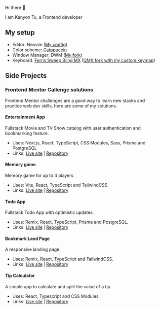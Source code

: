 Hi there 👋

I am Kenyon Tu, a Frontend developer

## My setup

- Editor: Neovim ([My config](https://github.com/kenyontu/dotfiles/tree/main/.config/nvim))
- Color scheme: [Catppuccin](https://github.com/catppuccin/catppuccin)
- Window Manager: DWM ([My fork](https://github.com/kenyontu/dwm))
- Keyboard: [Ferris Sweep Bling MX](https://github.com/davidphilipbarr/Sweep) ([QMK fork with my custom keymap](https://github.com/kenyontu/qmk_firmware/tree/master/keyboards/ferris/keymaps/kenyon))

## Side Projects

### Frontend Mentor Callenge solutions

Frontend Mentor challenges are a good way to learn new stacks and practice web dev skills, here are some of my solutions.

#### Entertainment App

Fullstack Movie and TV Show catalog with user authentication and bookmarking feature.

- Uses: Next.js, React, TypeScript, CSS Modules, Sass, Prisma and PostgreSQL
- Links: [Live site](https://frontend-mentor-entertainment-app-neon.vercel.app) | [Repository](https://github.com/kenyontu/frontend-mentor-entertainment-app)

#### Memory game

Memory game for up to 4 players.

- Uses: Vite, React, TypeScript and TailwindCSS.
- Links: [Live site](https://kenyontu.github.io/frontend-mentor-memory-game) | [Repository](https://github.com/kenyontu/frontend-mentor-memory-game)

#### Todo App

Fullstack Todo App with optimistic updates.

- Uses: Remix, React, TypeScript, Prisma and PostgreSQL.
- Links: [Live site](https://remix-frontend-mentor-todo-app.netlify.app) | [Repository](https://github.com/kenyontu/remix-frontend-mentor-todo-app)

#### Bookmark Land Page

A responsive landing page.

- Uses: Remix, React, TypeScript and TailwindCSS.
- Links: [Live site](https://kt-frontend-mentor-bookmark-landing-page.netlify.app) | [Repository](https://github.com/kenyontu/frontend-mentor-bookmark-landing-page)

#### Tip Calculator

A simple app to calculate and split the value of a tip.

- Uses: React, Typescript and CSS Modules.
- Links: [Live site](https://kenyontu.github.io/frontend-mentor-tip-calculator) | [Repository](https://github.com/kenyontu/frontend-mentor-tip-calculator) 
